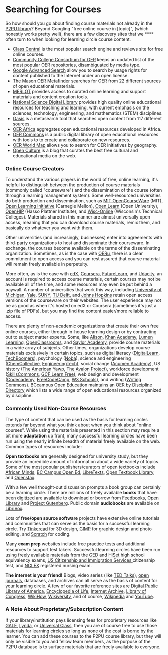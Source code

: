 # Searching for Courses

So how should you go about finding course materials not already in the [P2PU library](https://www.p2pu.org/en/courses/)? Beyond Googling "free online course in \[topic]", (which honestly works pretty well), there are a few discovery sites that we **** often turn to when looking for learning circle course content.&#x20;

* [Class Central](https://www.class-central.com) is the most popular search engine and reviews site for free online courses.
* [Community College Consortium for OER](https://www.cccoer.org/learn/find-oer/) keeps an updated list of the most popular OER repositories, disambiguated by media type.
* [Google Advanced Search](http://www.google.com/advanced\_search) allow you to search by usage rights for content published to the Internet under an open license.&#x20;
* [The Mason OER Metafinder](https://oer.deepwebaccess.com/oer/) searches for OER from 22 different sources of open educational materials.
* [MERLOT](https://www.merlot.org/merlot/) provides access to curated online learning and support materials and content creation tools.
* [National Science Digital Library](https://nsdl.oercommons.org) provides high quality online educational resources for teaching and learning, with current emphasis on the sciences, technology, engineering, and mathematics (STEM) disciplines.
* [Oasis](https://oasis.geneseo.edu) is a metasearch tool that searches open content from 117 different sources.
* [OER Africa](https://www.oerafrica.org) aggregates open educational resources developed in Africa.&#x20;
* [OER Commons](https://www.oercommons.org) is a public digital library of open educational resources with tools to to create and collaborate on new resources.&#x20;
* [OER World Map](https://oerworldmap.org) allows you to search for OER initiatives by geography.
* [Open Culture](http://www.openculture.com/freeonlinecourses) is a blog that curates the best free cultural and educational media on the web.

### ​Online Course Creators

To understand the various players in the world of free, online learning, it's helpful to distinguish between the production of course materials (commonly called "courseware") and the dissemination of the course (often through a learning management system). Some well-resourced universities do both production and dissemination, such as [MIT OpenCourseWare](https://ocw.mit.edu/index.htm) (MIT), [Open Learning Initiative](https://oli.cmu.edu) (Carnegie Mellon), [Open Learn](https://www.open.edu/openlearn/) (Open University), [OpenHIP](https://open.hpi.de) (Hasso Plattner Institute), and [Wisc-Online](https://www.wisc-online.com) (Wisconsin's Technical Colleges). Materials shared in this manner are almost universally open access, meaning that you can download course materials, remix them, and basically do whatever you want with them.&#x20;

Other universities (and increasingly, businesses) enter into agreements with third-party organizations to host and disseminate their courseware. In exchange, the courses become available on the terms of the disseminating organization. Sometimes, as is the case with [OERu](https://oeru.org), there is a clear commitment to open access and you can rest assured that course material will remain freely available in perpetuity.&#x20;

More often, as is the case with [edX](https://www.edx.org), [Coursera](https://www.coursera.org), [FutureLearn](https://www.futurelearn.com), and [Udacity](https://www.udacity.com), an account is required to access course materials, certain courses may not be available all of the time, and some resources may even be put behind a paywall.  A number of universities that work this way, including [University of Michigan](https://open.umich.edu), [Yale](https://oyc.yale.edu), [SUNY](https://oer.suny.edu), [TU Delft](https://ocw.tudelft.nl), and [Johns Hopkins](https://ocw.jhsph.edu) retain open access versions of the courseware on their websites. The user experience may not be as good as when it's hosted on edX or Coursera (sometimes it's just a .zip file of PDFs), but you may find the content easier/more reliable to access.

There are plenty of non-academic organizations that create their own free online courses, either through in-house learning design or by contracting out to subject matter experts. Some, like [Alison](https://alison.com/courses), [Khan Academy](https://www.khanacademy.org), [Lumen Learning](https://lumenlearning.com/courses/), [OpenClassrooms](https://openclassrooms.com), and [Saylor Academy](https://www.saylor.org), provide course materials in a wide array of subjects. Other times, organizations develop course materials exclusively in certain topics, such as digital literacy ([DigitalLearn](https://digitallearn.org), [TechBoomers](https://techboomers.com)), psychology ([Noba](https://nobaproject.com)), science and engineering ([ChemCollective](http://www.chemcollective.org), [EngineeringTech](http://engineertech.org)), social change ([Acumen Academy](https://www.plusacumen.org)), US history ([The American Yawp](http://www.americanyawp.com), [The Avalon Project](https://avalon.law.yale.edu/subject\_menus/major.asp)), workforce development ([SkillsCommons](https://www.skillscommons.org), [GCF Learn Free](https://edu.gcfglobal.org/en/)), web design and development ([Codecademy](https://www.codecademy.com), [FreeCodeCamp](https://www.freecodecamp.org), [W3 Schools](https://www.w3schools.com)), and writing ([Writing Commons](https://writingcommons.org)). BCcampus Open Education maintains an [OER by Discipline Directory](https://opentextbc.ca/oerdiscipline/) which lists a wide range of open educational resources organized by discipline.

### **Commonly Used Non-Course Resources**

The type of content that can be used as the basis for learning circles extends far beyond what you think about when you think about "online courses". While using the materials presented in this section may require a bit more **adaptation** up front, many successful learning circles have been run using the nearly infinite breadth of material freely available on the web. Common types of resources include:

**Open textbooks** are generally designed for university study, but they provide an incredible amount of information about a wide variety of topics. Some of the most popular publishers/curators of open textbooks include [African Minds](http://www.africanminds.co.za), [BC Campus Open Ed](https://open.bccampus.ca), [LibreTexts](https://libretexts.org), [Open Textbook Library](https://open.umn.edu/opentextbooks/), and [Openstax](https://openstax.org).

With a few well thought-out discussion prompts a book group can certainly be a learning circle. There are millions of freely available **books** that have been digitized are available to download or borrow from [Feedbooks](http://www.feedbooks.com/publicdomain), [Open Library](https://openlibrary.org) and [Project Gutenberg](https://www.gutenberg.org). Public domain **audiobooks** are available on [LibriVox](https://librivox.org).&#x20;

Lots of **free/open source software** projects have extensive online tutorials and communities that can serve as the basis for a successful learning circle. Try [Tinkercad](https://www.tinkercad.com) for 3D design, [GIMP](https://www.gimp.org) for graphic design and photo editing, and [Scratch](https://scratch.mit.edu) for coding.

Many **exam prep** websites include free practice tests and additional resources to support test takers. Successful learning circles have been run using freely available materials from the [GED](https://ged.com/study/free\_online\_ged\_test/) and [HiSet](https://hiset.ets.org/resources/prep/) high school equivalency exams, [US Citizenship and Immigration Services ](https://www.uscis.gov/citizenship)citizenship test, and [NCLEX](https://www.ncsbn.org/nclex-practice-exam.htm) registered nursing exam.

**The internet is your friend!** Blogs, video series (like [TED Talks](https://www.ted.com)), [open journals](https://www.cccoer.org/learn/find-oer/open-journals/), databases, and archives can all serve as the basis of content for your learning circle. A few of our favorite reference sites are [Digital Public Library of America](https://dp.la), [Encyclopedia of Life](https://eol.org), [Internet Archive](https://archive.org), [Library of Congress](https://www.loc.gov/free-to-use/), [WikiHow](https://www.wikihow.com/Main-Page), [Wikiversity](https://en.wikiversity.org/wiki/Wikiversity:Main\_Page), and of course, [Wikipedia](https://en.wikipedia.org/wiki/Main\_Page) and [YouTube](https://www.youtube.com).

### **A Note About Proprietary/Subscription Content**

If your library/institution pays licensing fees for proprietary resources like [GALE](https://www.gale.com/c/gale-courses), [Lynda](https://www.lynda.com), or [Universal Class](https://library.universalclass.com/index.htm), then you are of course free to use those materials for learning circles so long as none of the cost is borne by the learner. You can add these courses to the P2PU course library, but they will only be visible to you and fellow team members, as the purpose of the P2PU database is to surface materials that are freely available to everyone.





